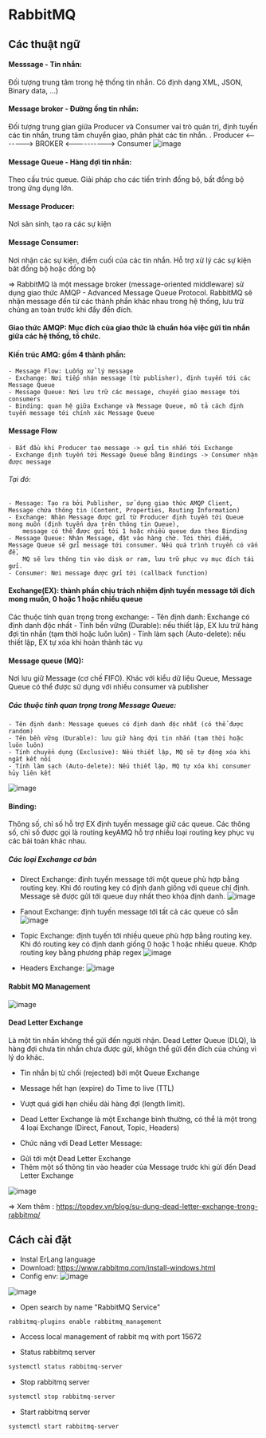 # RabbitMQ

## Các thuật ngữ
#### Messsage - Tin nhắn:
Đối tượng trung tâm trong hệ thống tin nhắn. Có định dạng XML, JSON, Binary data, ...)
#### Message broker - Đường ống tin nhắn: 
Đối tượng trung gian giữa Producer và Consumer vai trò quản trị, định tuyến các tin nhắn, trung tâm chuyển giao, phân phát các tin nhắn.
. Producer <-------> BROKER <----------> Consumer
![image](https://user-images.githubusercontent.com/52172667/195022457-8475192b-319e-4b10-98fe-2dfe92b5fd7b.png)

#### Message Queue - Hàng đợi tin nhắn: 
Theo cấu trúc queue. Giải pháp cho các tiến trình đồng bộ, bất đồng bộ trong ứng dụng lớn.
#### Message Producer: 
Nơi sản sinh, tạo ra các sự kiện
#### Message Consumer: 
Nơi nhận các sự kiện, điểm cuối của các tin nhắn. Hỗ trợ xử lý các sự kiện bât đồng bộ hoặc đồng bộ

=> RabbitMQ là một message broker (message-oriented middleware) sử dụng giao thức AMQP - Advanced Message Queue Protocol. RabbitMQ sẽ nhận 
message đến từ các thành phần khác nhau trong hệ thống, lưu trữ chúng an toàn trước khi đẩy đến đích.

#### Giao thức AMQP: Mục đích của giao thức là chuẩn hóa việc gửi tin nhắn giữa các hệ thống, tổ chức.
#### Kiến trúc AMQ: gồm 4 thành phần:
    - Message Flow: Luống xử lý message
    - Exchange: Nơi tiếp nhận message (từ publisher), định tuyến tới các Message Queue
    - Message Queue: Nơi lưu trữ các message, chuyển giao message tới consumers
    - Binding: quan hệ giữa Exchange và Message Queue, mô tả cách định tuyến message tới chính xác Message Queue

#### Message Flow
    - Bắt đầu khi Producer tạo message -> gửi tin nhắn tới Exchange
    - Exchange định tuyến tới Message Queue bằng Bindings -> Consumer nhận được message
###### Tại đó:
    - Message: Tạo ra bởi Publisher, sử dụng giao thức AMQP Client, Message chứa thông tin (Content, Properties, Routing Information)
    - Exchange: Nhận Message được gửi từ Producer định tuyến tới Queue mong muốn (định tuyến dựa trên thông tin Queue),
        message có thể được gửi tới 1 hoặc nhiều queue dựa theo Binding
    - Message Queue: Nhận Message, đặt vào hàng chờ. Tới thời điểm, Message Queue sẽ gửi message tới consumer. Nếu quá trình truyền có vấn đề, 
        MQ sẽ lưu thông tin vào disk or ram, lưu trữ phục vụ mục đích tái gửi.
    - Consumer: Nơi message được gửi tới (callback function)

#### Exchange(EX): thành phần chịu trách nhiệm định tuyến message tới đích mong muốn, 0 hoặc 1 hoặc nhiều queue
Các thuộc tính quan trọng trong exchange:
    - Tên định danh: Exchange có định danh độc nhất
    - Tính bền vững (Durable): nếu thiết lập, EX lưu trữ hàng đợi tin nhắn (tạm thời hoặc luôn luôn)
    - Tính làm sạch (Auto-delete): nếu thiết lập, EX tự xóa khi hoàn thành tác vụ

#### Message queue (MQ): 
Nơi lưu giữ Message (cơ chế FIFO). Khác với kiểu dữ liệu Queue, Message Queue có thể được sử dụng với nhiều consumer và publisher
##### Các thuộc tính quan trọng trong Message Queue:
    - Tên định danh: Message queues có định danh độc nhất (có thể được random)
    - Tên bền vững (Durable): lưu giữ hàng đợi tin nhắn (tạm thời hoặc luôn luôn)
    - Tính chuyển dụng (Exclusive): Nếu thiết lập, MQ sẽ tự động xóa khi ngắt kết nối
    - Tính làm sạch (Auto-delete): Nếu thiết lập, MQ tự xóa khi consumer hủy liên kết
![image](https://user-images.githubusercontent.com/52172667/195022821-2261455b-d02c-4f34-9624-4f835328819c.png)

#### Binding: 
Thông số, chỉ số hỗ trợ EX định tuyến message giữ các queue. Các thông số, chỉ số được gọi là routing keyAMQ hỗ trợ nhiều loại
routing key phục vụ các bài toán khác nhau.

##### Các loại Exchange cơ bản
- Direct Exchange: định tuyến message tới một queue phù hợp bằng routing key. Khi đó routing key có định danh
giống với queue chỉ định. Message sẽ được gửi tới queue duy nhất theo khóa định danh.
![image](https://user-images.githubusercontent.com/52172667/195023060-64fa8682-aa78-4f7a-9146-2f30d4ebbdae.png)

- Fanout Exchange: định tuyến message tới tất cả các queue có sẵn
![image](https://user-images.githubusercontent.com/52172667/195023079-a9371bcd-b70a-4058-9441-0b3838ce7007.png)

- Topic Exchange: định tuyến tới nhiều queue phù hợp bằng routing key. Khi đó routing key có định danh
giống 0 hoặc 1 hoặc nhiều queue. Khớp routing key bằng phương pháp regex
![image](https://user-images.githubusercontent.com/52172667/195023115-810ca602-d98a-4443-a2c9-81be1b2b72bf.png)

- Headers Exchange: 
![image](https://user-images.githubusercontent.com/52172667/195023153-ee818d92-9c76-4c4f-9024-9a77da19e3c1.png)

#### Rabbit MQ Management
![image](https://user-images.githubusercontent.com/52172667/197665400-38b4842e-e5f1-43a7-abb2-a27acf754bd6.png)

#### Dead Letter Exchange 
Là một tin nhắn không thể gửi đến người nhận. Dead Letter Queue (DLQ), là hàng đợi chưa tin nhắn chưa được gửi, khôgn thể gửi đến đích của chúng vì lý do khác.
- Tin nhắn bị từ chối (rejected) bởi một Queue Exchange
- Message hết hạn (expire) do Time to live (TTL)
- Vượt quá giới hạn chiều dài hàng đợi (length limit).
- Dead Letter Exchange là một Exchange bình thường, có thể là một trong 4 loại Exchange (Direct, Fanout, Topic, Headers)

- Chức năng với Dead Letter Message:
+ Gửi tới một Dead Letter Exchange
+ Thêm một số thông tin vào header của Message trước khi gửi đến Dead Letter Exchange

![image](https://user-images.githubusercontent.com/52172667/197666304-a1a5da52-1f19-49fc-9c86-1a9d47737e8b.png)

=> Xem thêm : https://topdev.vn/blog/su-dung-dead-letter-exchange-trong-rabbitmq/

## Cách cài đặt
- Instal ErLang language
- Download: https://www.rabbitmq.com/install-windows.html
- Config env: 
![image](https://user-images.githubusercontent.com/52172667/195038352-04b94287-22c2-44f0-a5c4-d051edacb5d9.png)

![image](https://user-images.githubusercontent.com/52172667/195038404-24b37b62-ca2a-4e0f-b5ad-09cc94a90201.png)
 - Open search by name "RabbitMQ Service"

```sh
rabbitmq-plugins enable rabbitmq_management
```

- Access local management of rabbit mq with port 15672

- Status rabbitmq server
```sh
systemctl status rabbitmq-server
```

- Stop rabbitmq server
```sh
systemctl stop rabbitmq-server
```
- Start rabbitmq server
```sh
systemctl start rabbitmq-server
```
